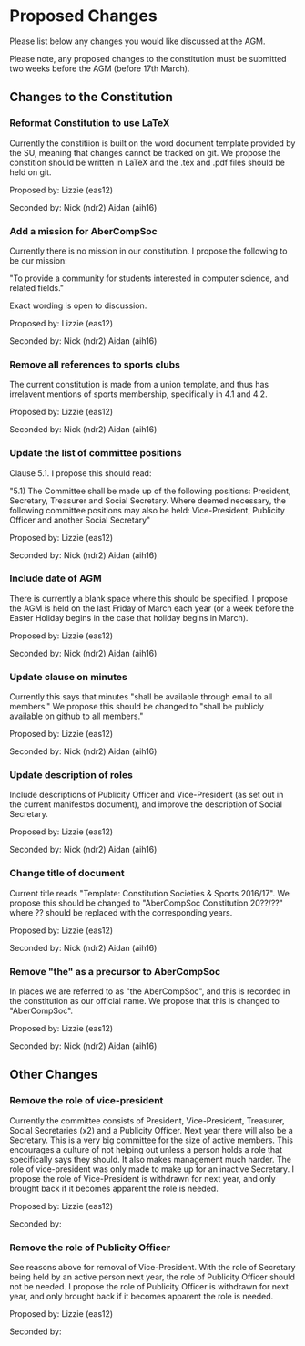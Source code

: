 # Proposed Changes
Please list below any changes you would like discussed at the AGM. 

Please note, any proposed changes to the constitution must be submitted two 
weeks before the AGM (before 17th March).

## Changes to the Constitution

### Reformat Constitution to use LaTeX
Currently the constitiion is built on the word document template provided by
the SU, meaning that changes cannot be tracked on git. We propose the constition
should be written in LaTeX and the .tex and .pdf files should be held on git.

Proposed by: Lizzie (eas12)

Seconded by: Nick (ndr2)
             Aidan (aih16)

### Add a mission for AberCompSoc
Currently there is no mission in our constitution. I propose the following 
to be our mission:

"To provide a community for students interested in computer science, and 
related fields."

Exact wording is open to discussion.

Proposed by: Lizzie (eas12)

Seconded by: Nick (ndr2)
             Aidan (aih16)

### Remove all references to sports clubs 
The current constitution is made from a union template, and thus has irrelavent 
mentions of sports membership, specifically in 4.1 and 4.2.

Proposed by: Lizzie (eas12)

Seconded by: Nick (ndr2)
             Aidan (aih16)

### Update the list of committee positions 
Clause 5.1. I propose this should read:

"5.1) The Committee shall be made up of the following positions: President, Secretary, Treasurer and Social Secretary. Where deemed necessary, the following committee positions may also be held: Vice-President, Publicity Officer and another Social Secretary"

Proposed by: Lizzie (eas12)

Seconded by: Nick (ndr2)
             Aidan (aih16)

### Include date of AGM
There is currently a blank space where this should be specified. I propose 
the AGM is held on the last Friday of March each year (or a week before the 
Easter Holiday begins in the case that holiday begins in March).

Proposed by: Lizzie (eas12)

Seconded by: Nick (ndr2)
             Aidan (aih16)

### Update clause on minutes
Currently this says that minutes "shall be available through email to all members." We propose this should be changed to "shall be publicly available on github to all members."

Proposed by: Lizzie (eas12)

Seconded by: Nick (ndr2)
             Aidan (aih16)

### Update description of roles
Include descriptions of Publicity Officer and Vice-President (as set out in the current manifestos document), and improve the description of Social Secretary.

Proposed by: Lizzie (eas12)

Seconded by: Nick (ndr2)
             Aidan (aih16)

### Change title of document
Current title reads "Template: Constitution Societies & Sports 2016/17".
We propose this should be changed to "AberCompSoc Constitution 20??/??" where
?? should be replaced with the corresponding years. 

Proposed by: Lizzie (eas12)

Seconded by: Nick (ndr2)
             Aidan (aih16)

### Remove "the" as a precursor to AberCompSoc
In places we are referred to as "the AberCompSoc", and this is recorded in the constitution as our official name. We propose that this is changed to "AberCompSoc".

Proposed by: Lizzie (eas12)

Seconded by: Nick (ndr2)
             Aidan (aih16)

<!--- Example:
###Update aim of society
Currently there is no listed aim, this section is currently blank.

Proposed by: Bob (abc12)
Seconded by: Alice (xyz89)
--->

## Other Changes

### Remove the role of vice-president
Currently the committee consists of President, Vice-President, Treasurer, Social Secretaries (x2) and a Publicity Officer. Next year there will also be a Secretary. This is a very big committee for the size of active members. This encourages a culture of not helping out unless a person holds a role that specifically says they should. It also makes management much harder. The role of vice-president was only made to make up for an inactive Secretary. I propose the role of Vice-President is withdrawn for next year, and only brought back if it becomes apparent the role is needed.

Proposed by: Lizzie (eas12)

Seconded by:

### Remove the role of Publicity Officer
See reasons above for removal of Vice-President. With the role of Secretary being held by an active person next year, the role of Publicity Officer should not be needed. I propose the role of Publicity Officer is withdrawn for next year, and only brought back if it becomes apparent the role is needed.

Proposed by: Lizzie (eas12)

Seconded by:
